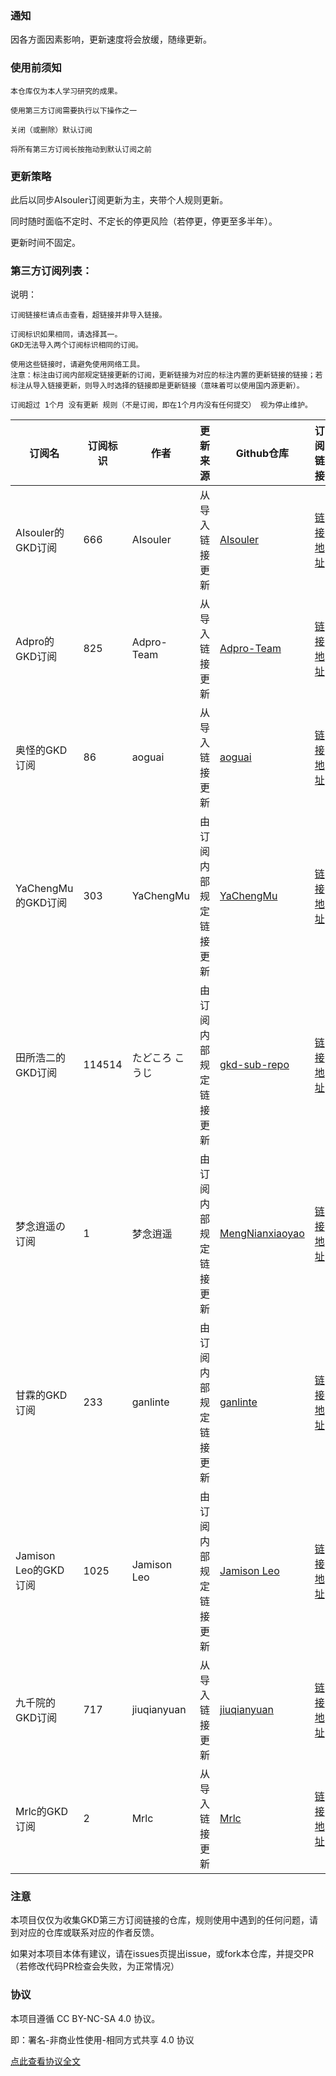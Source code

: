 ### 通知

因各方面因素影响，更新速度将会放缓，随缘更新。

### 使用前须知

    本仓库仅为本人学习研究的成果。

    使用第三方订阅需要执行以下操作之一

    关闭（或删除）默认订阅

    将所有第三方订阅长按拖动到默认订阅之前


### 更新策略

此后以同步AIsouler订阅更新为主，夹带个人规则更新。

同时随时面临不定时、不定长的停更风险（若停更，停更至多半年）。

更新时间不固定。

### 第三方订阅列表：

说明：

    订阅链接栏请点击查看，超链接并非导入链接。

    订阅标识如果相同，请选择其一。
    GKD无法导入两个订阅标识相同的订阅。

    使用这些链接时，请避免使用网络工具。
    注意：标注由订阅内部规定链接更新的订阅，更新链接为对应的标注内置的更新链接的链接；若标注从导入链接更新，则导入时选择的链接即是更新链接（意味着可以使用国内源更新）。

    订阅超过 1个月 没有更新 规则（不是订阅，即在1个月内没有任何提交） 视为停止维护。

|订阅名|订阅标识|作者|更新来源|Github仓库|订阅链接|维护状态|
|-----|------|----|------|---------|-------|-------|
|AIsouler的GKD订阅|666|AIsouler|从导入链接更新|[AIsouler](https://github.com/AIsouler/GKD_subscription)|[链接地址](https://fastly.jsdelivr.net/gh/AIsouler/GKD_subscription@main/dist/AIsouler_gkd.json5)|停止维护|
|Adpro的GKD订阅|825|Adpro-Team|从导入链接更新|[Adpro-Team](https://github.com/Adpro-Team/GKD_subscription)|[链接地址](https://fastly.jsdelivr.net/gh/Adpro-Team/GKD_subscription@main/dist/Adpro_gkd.json5)|停止维护|
|奥怪的GKD订阅|86|aoguai|从导入链接更新|[aoguai](https://github.com/aoguai/subscription)|[链接地址](https://fastly.jsdelivr.net/gh/aoguai/subscription@custom/dist/aoguai_gkd.json5)|停止维护|
|YaChengMu的GKD订阅|303|YaChengMu|由订阅内部规定链接更新|[YaChengMu](https://github.com/YaChengMu/subscription)|[链接地址](https://fastly.jsdelivr.net/gh/YaChengMu/subscription@main/dist/gkd.json5)|停止维护|
|田所浩二的GKD订阅|114514|たどころ こうじ|由订阅内部规定链接更新|[gkd-sub-repo](https://github.com/gkd-sub-repo/114514_subscription)|[链接地址](https://fastly.jsdelivr.net/gh/gkd-sub-repo/114514_subscription@main/dist/114514_gkd.json5)|停止维护|
|梦念逍遥の订阅|1|梦念逍遥|由订阅内部规定链接更新|[MengNianxiaoyao](https://github.com/MengNianxiaoyao/gkd-subscription/tree/main)|[链接地址](https://fastly.jsdelivr.net/gh/MengNianxiaoyao/gkd-subscription@main/dist/gkd.json5)|停止维护|
|甘霖的GKD订阅|233|ganlinte|由订阅内部规定链接更新|[ganlinte](https://github.com/ganlinte/GKD-subscription/tree/main)|[链接地址](https://fastly.jsdelivr.net/gh/GKD-subscription/main@dist/ganlin_gkd.json5)|仍在维护|
|Jamison Leo的GKD订阅|1025|Jamison Leo|由订阅内部规定链接更新|[Jamison Leo](https://github.com/JamisonLeo/GKD-subscription)|[链接地址](https://fastly.jsdelivr.net/gh/JamisonLeo/GKD-subscription@main/subscription.json)|停止维护|
|九千院的GKD订阅|717|jiuqianyuan|从导入链接更新|[jiuqianyuan](https://github.com/jiuqianyuan/GKD_subscription)|[链接地址](https://fastly.jsdelivr.net/gh/jiuqianyuan/GKD_subscription@refs/heads/main/dist/gkd.json5)|停止维护|
|Mrlc的GKD订阅|2|Mrlc|从导入链接更新|[Mrlc](https://github.com/mrlctate/gkd-mrlc/tree/main)|[链接地址](https://fastly.jsdelivr.net/gh/mrlctate/gkd-mrlc@main/dist/gkd.json5)|仍在维护|

### 注意

本项目仅仅为收集GKD第三方订阅链接的仓库，规则使用中遇到的任何问题，请到对应的仓库或联系对应的作者反馈。

如果对本项目本体有建议，请在issues页提出issue，或fork本仓库，并提交PR（若修改代码PR检查会失败，为正常情况）

### 协议

本项目遵循 CC BY-NC-SA 4.0 协议。

即：署名-非商业性使用-相同方式共享 4.0 协议

[点此查看协议全文](https://creativecommons.org/licenses/by-nc-sa/4.0/legalcode.zh-hans)

